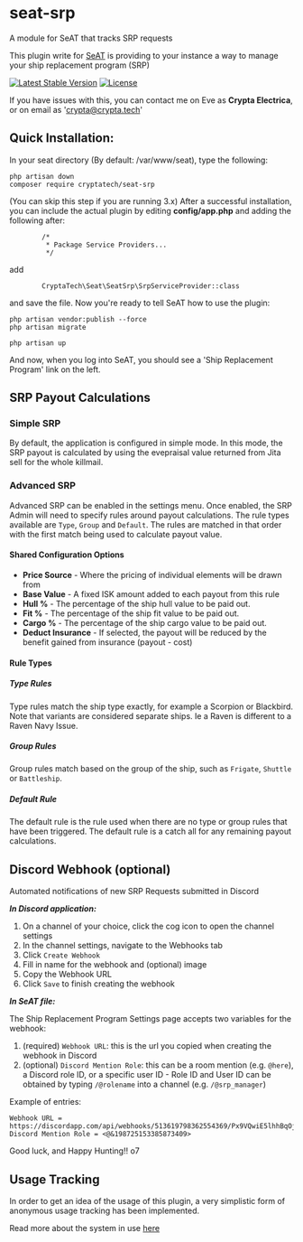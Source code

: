 # seat-srp
A module for SeAT that tracks SRP requests

This plugin write for [SeAT](https://github.com/eveseat/seat) is providing to your instance a way to manage your ship replacement program (SRP)

[![Latest Stable Version](https://img.shields.io/packagist/v/cryptatech/seat-srp.svg?style=flat-square)]()
[![License](https://img.shields.io/badge/license-GPLv2-blue.svg?style=flat-square)](https://raw.githubusercontent.com/crypta-tech/seat-srp/master/LICENSE)

If you have issues with this, you can contact me on Eve as **Crypta Electrica**, or on email as 'crypta@crypta.tech'

## Quick Installation:

In your seat directory (By default:  /var/www/seat), type the following:

```
php artisan down
composer require cryptatech/seat-srp
```

(You can skip this step if you are running 3.x)
After a successful installation, you can include the actual plugin by editing **config/app.php** and adding the following after:

```
        /*
         * Package Service Providers...
         */
```
add
```
        CryptaTech\Seat\SeatSrp\SrpServiceProvider::class
```

and save the file.  Now you're ready to tell SeAT how to use the plugin:

```
php artisan vendor:publish --force
php artisan migrate

php artisan up
```

And now, when you log into SeAT, you should see a 'Ship Replacement Program' link on the left.

## SRP Payout Calculations

### Simple SRP

By default, the application is configured in simple mode. In this mode, the SRP payout is calculated by using the evepraisal value returned from Jita sell for the whole killmail.

### Advanced SRP

Advanced SRP can be enabled in the settings menu. Once enabled, the SRP Admin will need to specify rules around payout calculations. The rule types available are `Type`, `Group` and `Default`. The rules are matched in that order with the first match being used to calculate payout value.

#### Shared Configuration Options

- **Price Source** - Where the pricing of individual elements will be drawn from
- **Base Value** - A fixed ISK amount added to each payout from this rule
- **Hull %** - The percentage of the ship hull value to be paid out. 
- **Fit %** - The percentage of the ship fit value to be paid out. 
- **Cargo %** - The percentage of the ship cargo value to be paid out. 
- **Deduct Insurance** - If selected, the payout will be reduced by the benefit gained from insurance (payout - cost)

#### Rule Types

##### Type Rules
Type rules match the ship type exactly, for example a Scorpion or Blackbird. Note that variants are considered separate ships. Ie a Raven is different to a Raven Navy Issue. 

##### Group Rules
Group rules match based on the group of the ship, such as `Frigate`, `Shuttle` or `Battleship`.

##### Default Rule
The default rule is the rule used when there are no type or group rules that have been triggered. The default rule is a catch all for any remaining payout calculations.

## Discord Webhook (optional)

Automated notifications of new SRP Requests submitted in Discord

***In Discord application:***

1. On a channel of your choice, click the cog icon to open the channel settings
2. In the channel settings, navigate to the Webhooks tab
3. Click `Create Webhook`
4. Fill in name for the webhook and (optional) image
5. Copy the Webhook URL
6. Click `Save` to finish creating the webhook

***In SeAT file:***

The Ship Replacement Program Settings page accepts two variables for the webhook:

1. (required) `Webhook URL`: this is the url you copied when creating the webhook in Discord
2. (optional) `Discord Mention Role`: this can be a room mention (e.g. `@here`), a Discord role ID, or a specific user ID
        - Role ID and User ID can be obtained by typing `/@rolename` into a channel (e.g. `/@srp_manager`) 


Example of entries:

```
Webhook URL = https://discordapp.com/api/webhooks/513619798362554369/Px9VQwiE5lhhBqOjW7rFBuLmLzMimwcklC2kIDJhQ9hLcDzCRPCkbI0LgWq6YwIbFtuk
Discord Mention Role = <@&198725153385873409>
```


Good luck, and Happy Hunting!!  o7


## Usage Tracking

In order to get an idea of the usage of this plugin, a very simplistic form of anonymous usage tracking has been implemented.

Read more about the system in use [here](https://github.com/Crypta-Eve/snoopy)
